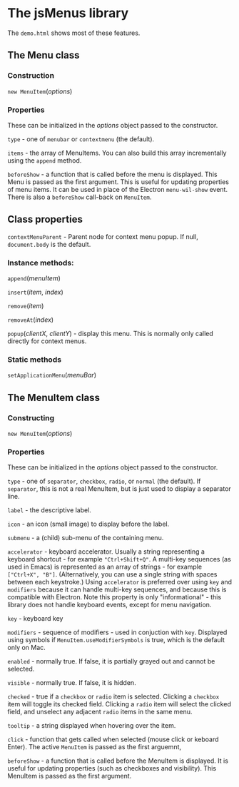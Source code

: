 # The jsMenus library

The `demo.html` shows most of these features.

## The Menu class

### Construction

`new MenuItem`(_options_)

### Properties

These can be initialized in the _options_ object
passed to the constructor.

`type` - one of `menubar` or `contextmenu` (the default).

`items` - the array of MenuItems.
You can also build this array incrementally using the `append` method.

`beforeShow` - a function that is called before the menu is displayed.
This Menu is passed as the first argument.
This is useful for updating properties of menu items.
It can be used in place of the Electron `menu-wil-show` event.
There is also a `beforeShow` call-back on `MenuItem`.

## Class properties

`contextMenuParent` -  Parent node for context menu popup.
If null, `document.body` is the default.

### Instance methods:

`append`(_menuItem_)

`insert`(_item_, _index_)

`remove`(_item_)

`removeAt`(_index_)

`popup`(_clientX_, _clientY_) - display this menu.
This is normally only called directly for context menus.

### Static methods

`setApplicationMenu`(_menuBar_)

## The MenuItem class

### Constructing

`new MenuItem`(_options_)

### Properties

These can be initialized in the _options_ object
passed to the constructor.

`type` - one of `separator`, `checkbox`, `radio`, or `normal` (the default).
If `separator`, this is not a real MenuItem, but is just used to
display a separator line.

`label` - the descriptive label.

`icon` - an icon (small image) to display before the label.

`submenu` - a (child) sub-menu of the containing menu.

`accelerator` - keyboard accelerator.
Usually a string representing a keyboard shortcut - for example `"Ctrl+Shift+Q"`.
A multi-key sequences (as used in Emacs) is represented
as an array of strings - for example `["Ctrl+X", "B"]`.
(Alternatively, you can use a single string with spaces between each keystroke.)
Using `accelerator` is preferred over using `key` and `modifiers` because
it can handle multi-key sequences, and because this is compatible with Electron.
Note this property is only "informational" - this library
does not handle keyboard events, except for menu navigation.

`key` - keyboard key 

`modifiers` - sequence of modifiers - used in conjuction with `key`.
Displayed using symbols if `MenuItem.useModifierSymbols` is true,
which is the default only on Mac.

`enabled` - normally true.  If false, it is partially grayed out
and cannot be selected.

`visible` - normally true.  If false, it is hidden.

`checked` - true if a `checkbox` or `radio` item is selected.
Clicking a `checkbox` item will toggle its checked field.
Clicking a `radio` item will select the clicked field,
and unselect any adjacent `radio` items in the same menu.

`tooltip` - a string displayed when hovering over the item.

`click` - function that gets called when selected (mouse click or keboard Enter).
The active `MenuItem` is passed as the first arguemnt,

`beforeShow` - a function that is called before the MenuItem is displayed.
It is useful for updating properties (such as checkboxes and visibility).
This MenuItem is passed as the first argument.
